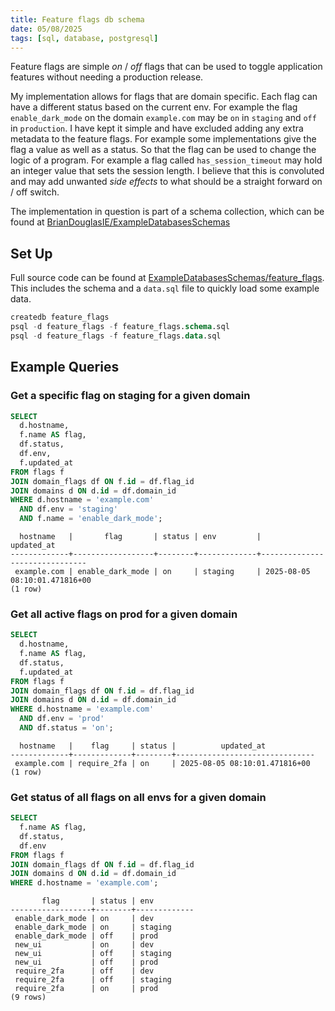 ```yaml
---
title: Feature flags db schema
date: 05/08/2025
tags: [sql, database, postgresql]
---
```


Feature flags are simple _on_ / _off_ flags that can be used to toggle application features without needing a production release.

<!-- more -->

My implementation allows for flags that are domain specific. Each flag can have a different status based on the current env.
For example the flag `enable_dark_mode` on the domain `example.com` may be `on` in `staging` and `off` in `production`. I have kept it
simple and have excluded adding any extra metadata to the feature flags. For example some implementations give the flag a value as well
as a status. So that the flag can be used to change the logic of a program. For example a flag called `has_session_timeout` may hold an
integer value that sets the session length. I believe that this is convoluted and may add unwanted _side effects_ to what should be a
straight forward on / off switch.

<magpie-trinket>The implementation in question is part of a schema collection, which can be found at [BrianDouglasIE/ExampleDatabasesSchemas](https://github.com/BrianDouglasIE/ExampleDatabasesSchemas)</magpie-trinket>

## Set Up

Full source code can be found at [ExampleDatabasesSchemas/feature_flags](https://github.com/BrianDouglasIE/ExampleDatabasesSchemas/tree/master/feature_flags).
This includes the schema and a `data.sql` file to quickly load some example data.

```sql
createdb feature_flags
psql -d feature_flags -f feature_flags.schema.sql
psql -d feature_flags -f feature_flags.data.sql
```

## Example Queries

### Get a specific flag on staging for a given domain

```sql
SELECT
  d.hostname,
  f.name AS flag,
  df.status,
  df.env,
  f.updated_at
FROM flags f
JOIN domain_flags df ON f.id = df.flag_id
JOIN domains d ON d.id = df.domain_id
WHERE d.hostname = 'example.com'
  AND df.env = 'staging'
  AND f.name = 'enable_dark_mode';
```

```
  hostname   |       flag       | status | env         |          updated_at
-------------+------------------+--------+-------------+-------------------------------
 example.com | enable_dark_mode | on     | staging     | 2025-08-05 08:10:01.471816+00
(1 row)
```

### Get all active flags on prod for a given domain

```sql
SELECT
  d.hostname,
  f.name AS flag,
  df.status,
  f.updated_at
FROM flags f
JOIN domain_flags df ON f.id = df.flag_id
JOIN domains d ON d.id = df.domain_id
WHERE d.hostname = 'example.com'
  AND df.env = 'prod'
  AND df.status = 'on';
```

```
  hostname   |    flag     | status |          updated_at
-------------+-------------+--------+-------------------------------
 example.com | require_2fa | on     | 2025-08-05 08:10:01.471816+00
(1 row)
```

### Get status of all flags on all envs for a given domain

```sql
SELECT
  f.name AS flag,
  df.status,
  df.env
FROM flags f
JOIN domain_flags df ON f.id = df.flag_id
JOIN domains d ON d.id = df.domain_id
WHERE d.hostname = 'example.com';
```

```
       flag       | status | env
------------------+--------+-------------
 enable_dark_mode | on     | dev
 enable_dark_mode | on     | staging
 enable_dark_mode | off    | prod
 new_ui           | on     | dev
 new_ui           | off    | staging
 new_ui           | off    | prod
 require_2fa      | off    | dev
 require_2fa      | off    | staging
 require_2fa      | on     | prod
(9 rows)
```
